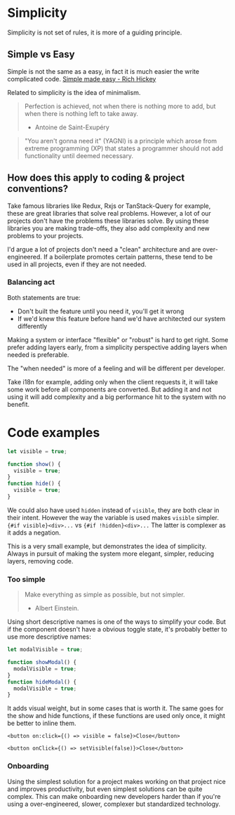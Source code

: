 # Simplicity

Simplicity is not set of rules, it is more of a guiding principle.

## Simple vs Easy

Simple is not the same as a easy, in fact it is much easier the write complicated code.
[Simple made easy - Rich Hickey](https://www.youtube.com/watch?v=SxdOUGdseq4)

Related to simplicity is the idea of minimalism.

> Perfection is achieved, not when there is nothing more to add, but when there is nothing left to take away.
>
> - Antoine de Saint-Exupéry

> "You aren't gonna need it" (YAGNI) is a principle which arose from extreme programming (XP) that states a programmer should not add functionality until deemed necessary.

## How does this apply to coding & project conventions?

Take famous libraries like Redux, Rxjs or TanStack-Query for example, these are great libraries that solve real problems.
However, a lot of our projects don't have the problems these libraries solve.
By using these libraries you are making trade-offs, they also add complexity and new problems to your projects.

I'd argue a lot of projects don't need a "clean" architecture and are over-engineered.
If a boilerplate promotes certain patterns, these tend to be used in all projects, even if they are not needed.

### Balancing act

Both statements are true:

- Don't built the feature until you need it, you'll get it wrong
- If we'd knew this feature before hand we'd have architected our system differently

Making a system or interface "flexible" or "robust" is hard to get right.
Some prefer adding layers early, from a simplicity perspective adding layers when needed is preferable.

The "when needed" is more of a feeling and will be different per developer.

Take i18n for example, adding only when the client requests it, it will take some work before all components are converted. But adding it and not using it will add complexity and a big performance hit to the system with no benefit.

# Code examples

```ts
let visible = true;

function show() {
  visible = true;
}
function hide() {
  visible = true;
}
```

We could also have used `hidden` instead of `visible`, they are both clear in their intent.
However the way the variable is used makes `visible` simpler.
`{#if visible}<div>...`
vs
`{#if !hidden}<div>...`
The latter is complexer as it adds a negation.

This is a very small example, but demonstrates the idea of simplicity. Always in pursuit of making the system more elegant, simpler, reducing layers, removing code.

### Too simple

> Make everything as simple as possible, but not simpler.
>
> - Albert Einstein.

Using short descriptive names is one of the ways to simplify your code.
But if the component doesn't have a obvious toggle state, it's probably better to use more descriptive names:

```ts
let modalVisible = true;

function showModal() {
  modalVisible = true;
}
function hideModal() {
  modalVisible = true;
}
```

It adds visual weight, but in some cases that is worth it.
The same goes for the show and hide functions, if these functions are used only once, it might be better to inline them.

```svelte
<button on:click={() => visible = false}>Close</button>
```

```tsx
<button onClick={() => setVisible(false)}>Close</button>
```

### Onboarding

Using the simplest solution for a project makes working on that project nice and improves productivity, but even simplest solutions can be quite complex. This can make onboarding new developers harder than if you're using a over-engineered, slower, complexer but standardized technology.

